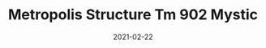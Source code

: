 ---
tags: 
  - "To Market"
  - "Rubber Flooring"
  - "Metropolis"
title: "Metropolis Structure Tm 902 Mystic"
designer: "To Market"
image_primary: "img/Structure_Mystic%20TM902.jpg"
href: "https://www.tomkt.com/atmosphere-metropolis-swatches"
description: "Straight%20Edge%20Tile%3A%2038%22%20x%2038%22%20Interlocking%20Tile%3A%2037%22%20x%2037%22"
category: "rubber-flooring-metropolis"
subtitle: ""
manufacturer: "ToMarket"
slug: "/manufacturers/tomarket/rubber-flooring-metropolis/to-market-metropolis-structure-tm-902-mystic"
date: "2021-02-22"
---